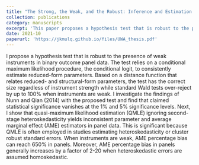 ```yaml
---
title: "The Strong, the Weak, and the Robust: Inference and Estimation in Weakly Identified Panel Binary Dependent Variable Models"
collection: publications
category: manuscripts
excerpt: 'This paper proposes a hypothesis test that is robust to the presence of weak instruments in binary outcome panel data. \n This was my undergraduate thesis completed in my final year of study at the University of Western Australia.'
date: 2021-10
paperurl: 'https://jkmulq.github.io/files/UWA_thesis.pdf'
---
```

I propose a hypothesis test that is robust to the presence of weak instruments in binary outcome panel data. The test relies on a conditional maximum likelihood procedure, the conditional logit, to consistently estimate reduced-form parameters. Based on a distance function that relates reduced- and structural-form parameters, the test has the correct size regardless of instrument strength while standard Wald tests over-reject by up to 100% when
instruments are weak. I investigate the findings of Nunn and Qian (2014) with the proposed test and find that claimed statistical significance vanishes at the 1% and 5% significance levels. Next, I show that quasi-maximum likelihood estimation (QMLE) ignoring second-stage heteroskedasticity yields inconsistent parameter and average marginal effect (AME) estimators in panel data. This is significant because QMLE is often employed in studies estimating heteroskedasticity or cluster robust standard errors. When instruments are
weak, AME percentage bias can reach 650% in panels. Moreover, AME percentage bias in panels generally increases by a factor of 2-20 when heteroskedastic errors are assumed homoskedastic.
